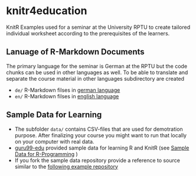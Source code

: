 # knitr4education
KnitR Examples used for a seminar at the University RPTU to create tailored individual worksheet according to the prerequisites of the learners.

## Lanuage of R-Markdown Documents
The primary language for the seminar is German at the RPTU but the code chunks can be used in other languages as well. To be able to translate and separate the course material in other languages subdirectory are created 
* `de/` R-Markdown filses in [german language](https://github.com/niebert/knitr4education/tree/main/de)
* `en/` R-Markdown filses in [english language](https://github.com/niebert/knitr4education/tree/main/en)

## Sample Data for Learning 
* The subfolder `data/` contains CSV-files that are used for demotration purpose. After finalizing your course you might want to run that locally on your computer with real data.
* [guru99-edu](https://www.github.com/guru99-edu) provided sample data for learning R and KnitR (see [Sample Data for R-Programming](https://www.github.com/guru99-edu/R-Programming) )
* If you fork the sample data repository provide a reference to source similar to the [following example repository](https://www.github.com/niebert/R-Programming) 
